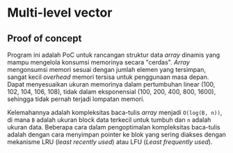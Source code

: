 # Multi-level vector

## Proof of concept

Program ini adalah PoC untuk rancangan struktur data *array* dinamis yang mampu
mengelola konsumsi memorinya secara "cerdas". *Array* mengonsumsi memori sesuai dengan
jumlah elemen yang tersimpan, sangat kecil *overhead* memori tersisa untuk penggunaan masa depan.
Dapat menyesuaikan ukuran memorinya dalam pertumbuhan linear (100, 102, 104, 106, 108), tidak dalam
eksponensial (100, 200, 400, 800, 1600), sehingga tidak pernah terjadi lompatan memori.

Kelemahannya adalah kompleksitas baca-tulis *array* menjadi `O(log(B, n))`, di mana `B` adalah
ukuran block data terkecil untuk tumbuh dan `n` adalah ukuran data. Beberapa cara dalam pengoptimalan
kompleksitas baca-tulis adalah dengan cara menyimpan pointer ke blok yang sering diakses dengan
mekanisme LRU (*least recently used*) atau LFU (*Least frequently used*).
